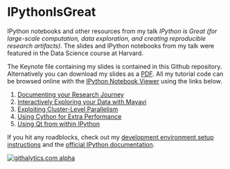 IPythonIsGreat
==============

IPython notebooks and other resources from my talk _IPython is Great (for large-scale computation, data exploration, and creating reproducible research artifacts)_. The slides and IPython notebooks from my talk were featured in the Data Science course at Harvard.

The Keynote file containing my slides is contained in this Github repository. Alternatively you can download my slides as a <a href='https://github.com/mroberts3000/IPythonIsGreat/raw/master/IPython is Great.pdf'>PDF</a>. All my tutorial code can be browsed online with the <a href='http://nbviewer.ipython.org/'>IPython Notebook Viewer</a> using the links below.

1. <a href='http://nbviewer.ipython.org/urls/raw.github.com/mroberts3000/IPythonIsGreat/master/IPython/01 Documenting your Research Journey.ipynb'>Documenting your Research Journey</a>
2. <a href='http://nbviewer.ipython.org/urls/raw.github.com/mroberts3000/IPythonIsGreat/master/IPython/02 Interactively Exploring your Data with Mayavi.ipynb'>Interactively Exploring your Data with Mayavi</a>
3. <a href='http://nbviewer.ipython.org/urls/raw.github.com/mroberts3000/IPythonIsGreat/master/IPython/03 Exploiting Cluster-Level Parallelism.ipynb'>Exploiting Cluster-Level Parallelism</a>
4. <a href='http://nbviewer.ipython.org/urls/raw.github.com/mroberts3000/IPythonIsGreat/master/IPython/04 Using Cython for Extra Performance.ipynb'>Using Cython for Extra Performance</a>
5. <a href='http://nbviewer.ipython.org/urls/raw.github.com/mroberts3000/IPythonIsGreat/master/IPython/05 Using Qt from within IPython.ipynb'>Using Qt from within IPython</a>

If you hit any roadblocks, check out my <a href='https://www.evernote.com/shard/s231/sh/8bb33cf0-d293-40b1-97e3-5a83e8a06ccf/ad73af4d68a2f062ad22c4557d5136cc'>development environment setup instructions</a> and the <a href='http://ipython.org/documentation.html'>official IPython documentation</a>.

[![githalytics.com alpha](https://cruel-carlota.pagodabox.com/4a516f7769aabae126d89c11e4a90660 "githalytics.com")](http://githalytics.com/mroberts3000/IPythonIsGreat)
